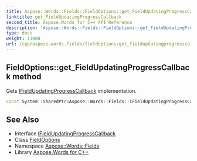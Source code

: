 ```yaml
---
title: Aspose::Words::Fields::FieldOptions::get_FieldUpdatingProgressCallback method
linktitle: get_FieldUpdatingProgressCallback
second_title: Aspose.Words for C++ API Reference
description: 'Aspose::Words::Fields::FieldOptions::get_FieldUpdatingProgressCallback method. Gets IFieldUpdatingProgressCallback implementation in C++.'
type: docs
weight: 13000
url: /cpp/aspose.words.fields/fieldoptions/get_fieldupdatingprogresscallback/
---
```

## FieldOptions::get_FieldUpdatingProgressCallback method


Gets [IFieldUpdatingProgressCallback](../../ifieldupdatingprogresscallback/) implementation.

```cpp
const System::SharedPtr<Aspose::Words::Fields::IFieldUpdatingProgressCallback> & Aspose::Words::Fields::FieldOptions::get_FieldUpdatingProgressCallback() const
```

## See Also

* Interface [IFieldUpdatingProgressCallback](../../ifieldupdatingprogresscallback/)
* Class [FieldOptions](../)
* Namespace [Aspose::Words::Fields](../../)
* Library [Aspose.Words for C++](../../../)
